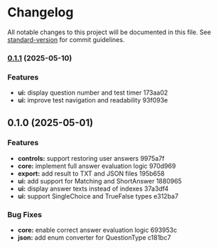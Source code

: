 # Changelog

All notable changes to this project will be documented in this file. See [standard-version](https://github.com/conventional-changelog/standard-version) for commit guidelines.

### [0.1.1](///compare/v0.1.0...v0.1.1) (2025-05-10)


### Features

* **ui:** display question number and test timer 173aa02
* **ui:** improve test navigation and readability 93f093e

## 0.1.0 (2025-05-01)


### Features

* **controls:** support restoring user answers 9975a7f
* **core:** implement full answer evaluation logic 970d969
* **export:** add result to TXT and JSON files 195b658
* **ui:** add support for Matching and ShortAnswer 1880965
* **ui:** display answer texts instead of indexes 37a3df4
* **ui:** support SingleChoice and TrueFalse types e312ba7


### Bug Fixes

* **core:** enable correct answer evaluation logic 693953c
* **json:** add enum converter for QuestionType c181bc7

